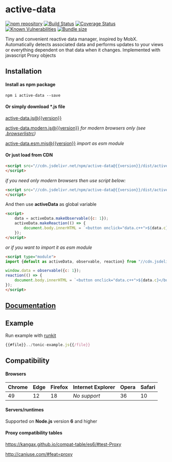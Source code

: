 # active-data

[![npm repository](https://img.shields.io/npm/v/active-data.svg)](https://www.npmjs.com/package/active-data)
[![Build Status](https://travis-ci.org/forceuser/active-data.svg?branch=master)](https://travis-ci.org/forceuser/active-data)
[![Coverage Status](https://img.shields.io/codecov/c/github/forceuser/active-data/master.svg)](https://codecov.io/gh/forceuser/active-data)
[![Known Vulnerabilities](https://snyk.io/test/github/forceuser/active-data/badge.svg)](https://snyk.io/test/github/forceuser/active-data)
[![Bundle size](https://badgen.net/bundlephobia/minzip/active-data)](https://bundlephobia.com/result?p=active-data)

Tiny and convenient reactive data manager, inspired by MobX. Automatically detects associated data and performs updates to your views or everything dependent on that data when it changes. Implemented with javascript Proxy objects

## Installation

#### Install as npm package

```shell
npm i active-data --save
```

#### Or simply download \*.js file

[active-data.js@{{version}}](https://github.com/forceuser/active-data/releases/download/{{version}}/active-data.js)

[active-data.modern.js@{{version}}](https://github.com/forceuser/active-data/releases/download/{{version}}/active-data.modern.js) *for modern browsers only (see [.browserlistrc](https://github.com/forceuser/active-data/blob/master/.browserslistrc))*

[active-data.esm.mjs@{{version}}](https://github.com/forceuser/active-data/releases/download/{{version}}/active-data.esm.mjs) *import as esm module*

#### Or just load from CDN

```html
<script src="//cdn.jsdelivr.net/npm/active-data@{{version}}/dist/active-data.js" integrity="{{#ssri}}../dist/active-data.js{{/ssri}}" crossorigin="anonymous">
</script>
```

*if you need only modern browsers then use script below:*

```html
<script src="//cdn.jsdelivr.net/npm/active-data@{{version}}/dist/active-data.modern.js" integrity="{{#ssri}}../dist/active-data.modern.js{{/ssri}}" crossorigin="anonymous">
</script>
```

And then use **activeData** as global variable
```html
<script>
	data = activeData.makeObservable({c: 1});
	activeData.makeReaction(() => {
		document.body.innerHTML = `<button onclick="data.c++">${data.c}</button>`;
	});
</script>
```

*or if you want to import it as esm module*

```html
<script type="module">
import {default as activeData, observable, reaction} from "//cdn.jsdelivr.net/npm/active-data@{{version}}/dist/active-data.esm.mjs";

window.data = observable({c: 1});
reaction(() => {
	document.body.innerHTML = `<button onclick="data.c++">${data.c}</button>`;
});
</script>
```

## [Documentation](./DOCUMENTATION.md)

## Example

Run example with [runkit](https://npm.runkit.com/active-data)

```js
{{#file}}../tonic-example.js{{/file}}
```

## Compatibility

#### Browsers

| Chrome | Edge | Firefox | Internet Explorer | Opera | Safari |
| ------ | ---- | ------- | ----------------- | ----- | ------ |
| 49     | 12   | 18      | *No support*      | 36    | 10     |

#### Servers/runtimes

Supported on **Node.js** version **6** and higher

#### Proxy compatibility tables

https://kangax.github.io/compat-table/es6/#test-Proxy

http://caniuse.com/#feat=proxy
